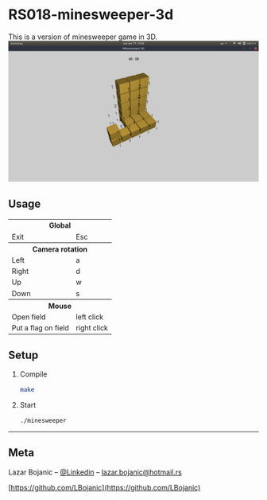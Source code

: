 # RS018-minesweeper-3d


This is a version of minesweeper game in 3D.
![](screenshot.png)

## Usage

<table>
  <tr>
    <th colspan="2">Global</th>
  </tr>
  <tr>
    <td>Exit</td><td>Esc</td>
  </tr>
  <tr>
    <th colspan="2">Camera rotation</th>
  </tr>
  <tr>
    <td>Left</td><td>a</td>
  </tr>
  <tr>
    <td>Right</td><td>d</td>
  </tr>
  <tr>
    <td>Up</td><td>w</td>
  </tr>
  <tr>
    <td>Down</td><td>s</td>
  </tr>
  <tr>
    <th colspan="2">Mouse</th>
  </tr>
  <tr>
    <td>Open field</td><td>left click</td>
  </tr>
  <tr>
    <td>Put a flag on field</td><td>right click</td>
  </tr>
</table>


## Setup

1. Compile

    ```sh
	make

    ```

2. Start

    ```sh
	./minesweeper

    ```

***
## Meta

Lazar Bojanic – [@Linkedin](https://www.linkedin.com/in/lbojanic/) – lazar.bojanic@hotmail.rs

[https://github.com/LBojanic](https://github.com/LBojanic)
